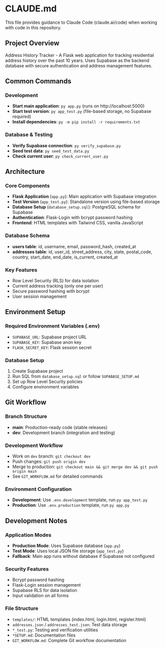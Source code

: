 # CLAUDE.md

This file provides guidance to Claude Code (claude.ai/code) when working with code in this repository.

## Project Overview

Address History Tracker - A Flask web application for tracking residential address history over the past 10 years. Uses Supabase as the backend database with secure authentication and address management features.

## Common Commands

### Development
- **Start main application**: `py app.py` (runs on http://localhost:5000)
- **Start test version**: `py app_test.py` (file-based storage, no Supabase required)
- **Install dependencies**: `py -m pip install -r requirements.txt`

### Database & Testing
- **Verify Supabase connection**: `py verify_supabase.py`
- **Seed test data**: `py seed_test_data.py`
- **Check current user**: `py check_current_user.py`

## Architecture

### Core Components
- **Flask Application** (`app.py`): Main application with Supabase integration
- **Test Version** (`app_test.py`): Standalone version using file-based storage
- **Database Setup** (`database_setup.sql`): PostgreSQL schema for Supabase
- **Authentication**: Flask-Login with bcrypt password hashing
- **Frontend**: HTML templates with Tailwind CSS, vanilla JavaScript

### Database Schema
- **users table**: id, username, email, password_hash, created_at
- **addresses table**: id, user_id, street_address, city, state, postal_code, country, start_date, end_date, is_current, created_at

### Key Features
- Row Level Security (RLS) for data isolation
- Current address tracking (only one per user)
- Secure password hashing with bcrypt
- User session management

## Environment Setup

### Required Environment Variables (.env)
- `SUPABASE_URL`: Supabase project URL
- `SUPABASE_KEY`: Supabase anon key
- `FLASK_SECRET_KEY`: Flask session secret

### Database Setup
1. Create Supabase project
2. Run SQL from `database_setup.sql` or follow `SUPABASE_SETUP.md`
3. Set up Row Level Security policies
4. Configure environment variables

## Git Workflow

### Branch Structure
- **main**: Production-ready code (stable releases)
- **dev**: Development branch (integration and testing)

### Development Workflow
- Work on `dev` branch: `git checkout dev`
- Push changes: `git push origin dev`
- Merge to production: `git checkout main && git merge dev && git push origin main`
- See `GIT_WORKFLOW.md` for detailed commands

### Environment Configuration
- **Development**: Use `.env.development` template, run `py app_test.py`
- **Production**: Use `.env.production` template, run `py app.py`

## Development Notes

### Application Modes
- **Production Mode**: Uses Supabase database (`app.py`)
- **Test Mode**: Uses local JSON file storage (`app_test.py`)
- **Fallback**: Main app runs without database if Supabase not configured

### Security Features
- Bcrypt password hashing
- Flask-Login session management
- Supabase RLS for data isolation
- Input validation on all forms

### File Structure
- `templates/`: HTML templates (index.html, login.html, register.html)
- `addresses.json` / `addresses_test.json`: Test data storage
- `*_test.py`: Testing and verification utilities
- `*SETUP.md`: Documentation files
- `GIT_WORKFLOW.md`: Complete Git workflow documentation